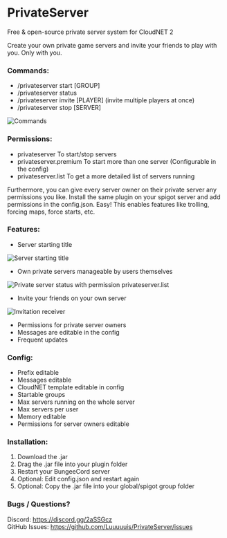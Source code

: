 # PrivateServer
Free & open-source private server system for CloudNET 2

Create your own private game servers and invite your friends to play with you. Only with you.

### Commands:
+ /privateserver start [GROUP]
+ /privateserver status
+ /privateserver invite [PLAYER] (invite multiple players at once)
+ /privateserver stop [SERVER] 

![Commands](https://i.ibb.co/SNBKw1M/image.png "Commands")

### Permissions:
+ privateserver To start/stop servers
+ privateserver.premium To start more than one server (Configurable in the config)
+ privateserver.list To get a more detailed list of servers running

Furthermore, you can give every server owner on their private server any permissions you like.
Install the same plugin on your spigot server and add permissions in the config.json. Easy!
This enables features like trolling, forcing maps, force starts, etc.

### Features:
+ Server starting title 

![Server starting title](https://i.ibb.co/XjgG569/image.png "Server starting title")

+ Own private servers manageable by users themselves

![Private server status with permission privateserver.list](https://i.ibb.co/m9DXTWc/image.png "List of private servers")

+ Invite your friends on your own server

![Invitation receiver](https://i.ibb.co/VtmQBtg/image.png "invitation")

+ Permissions for private server owners
+ Messages are editable in the config
+ Frequent updates

### Config:
+ Prefix editable
+ Messages editable
+ CloudNET template editable in config
+ Startable groups
+ Max servers running on the whole server
+ Max servers per user
+ Memory editable
+ Permissions for server owners editable

### Installation:
1. Download the .jar
2. Drag the .jar file into your plugin folder
3. Restart your BungeeCord server
4. Optional: Edit config.json and restart again
5. Optional: Copy the .jar file into your global/spigot group folder 

### Bugs / Questions?
Discord: https://discord.gg/2aSSGcz  
GitHub Issues: https://github.com/Luuuuuis/PrivateServer/issues
